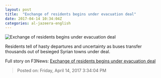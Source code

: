```yaml
---
layout: post
title:  "Exchange of residents begins under evacuation deal"
date: 2017-04-14 10:34:04Z
categories: al-jazeera-english
---
```


![Exchange of residents begins under evacuation deal](http://www.aljazeera.com/mritems/Images/2017/4/14/e66844b9bce74ab9a1fe1f19c5ff3990_18.jpg)

Residents tell of hasty departures and uncertainty as buses transfer thousands out of besieged Syrian towns under deal.


Full story on F3News: [Exchange of residents begins under evacuation deal](http://www.f3nws.com/n/HUaAqH)

> Posted on: Friday, April 14, 2017 3:34:04 PM
